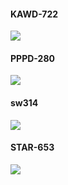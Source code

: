 #### KAWD-722
![](http://ww3.sinaimg.cn/large/edd5da4cgw1f5i1o8f4n4j21kw0zidt6.jpg)

#### PPPD-280
![](http://ww3.sinaimg.cn/mw690/dd412be4gw1f86bx89lt9g209q05h7wh.gif)

#### sw314
![](http://ww4.sinaimg.cn/mw690/dd412be4gw1f86cc4iqt1g20b40694qr.gif)

#### STAR-653
![](http://ww4.sinaimg.cn/mw690/dd412be4gw1f886qc545og20go0bp1l1.gif)
